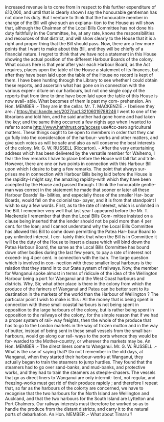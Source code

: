increased revenue is to come from in respect to this further expenditure of £10,000, and until that is clearly shown I say the honourable gentleman has not done his duty. But I venture to think that the honourable member in charge of the Bill will give such an explana- tion to the House as will show that, although the Chairman of the Local Bills Committee has not done his duty faithfully in the Committee, he, at any rate, knows the responsibilities and resources of that district, and will show clearly to the House that it is a right and proper thing that the Bill should pass. Now, there are a few more points that I want to make about this Bill, and they will be chiefly of a financial nature. I regret to think that we have not a statement in this House showing the actual position of the different Harbour Boards of the colony. What occurs here is that year after year each Harbour Board, as the Act requires, places upon the table of the House a statement of its finances, but after they have been laid upon the table of the House no record is kept of them. I have been hunting through the Library to see whether I could obtain these reports, and ascertain what has gone on in connection with the various expen- diture on our harbours, but not one single copy of the reports that from time to time have been laid upon the table of this House is now avail- able. What becomes of them is past my com- prehension. An Hon. MEMBER .- They are in the cellar. Mr. T. MACKENZIE .- I believe they are. / https://hdl.handle.net/2027/uc1.32106019788246 I went to one of the librarians and told him, and he said another had gone home and had taken the key; and the same thing occurred a few nights ago when I wanted to refer to some http://www.hathitrust.org/access use#cc-zero agricultural matters. These things ought to be open to members in order that they can go fully into the consideration of the harbour- works and other matters, and give such votes as will be safe and also as will conserve the best interests of the colony. Mr. G. W. RUSSELL (Riccarton). - After the very entertaining address which has been delivered by the versatile member for Waihemo, I fear the few remarks I have to place before the House will fall flat and trite. However, there are one or two points in connection with this Harbour Bill upon which I desire to bang a few remarks. The point that always sur- prises me in connection with Harbour Bills being laid before the House is the rapidity-I might say, the amazing rapidity-with which they have been accepted by the House and passed through. I think the honourable gentle- man was correct in the statement he made that sooner or later all these Harbour Boards' lia- bilities, and especially those of the smaller Har- bour Boards, would fall on the colonial tax- payer, and it is from that standpoint I wish to say a few words. First, as to the rate of interest, which is unlimited in the Bill. I remember very well that last year I appeared before the Mr. T. Mackenzie I remember that then the Local Bills Com- mittee insisted on a clause being inserted that the lender should not be paid more than 4 per cent. for the loan; and I cannot understand why the Local Bills Committee has allowed this Bill to come down permitting the Patea Har- bour Board to pay unlimited interest. I cer- tainly think that when the Bill is in Committee it will be the duty of the House to insert a clause which will bind down the Patea Harbour Board, the same as the Local Bills Committee has bound down other bodies during the last few years, to pay a rate of interest not exceed- ing 4 per cent. in connection with the loan. The large question which is involved in con- nection with these smaller local harbours is the relation that they stand in to our State system of railways. Now, the member for Wanganui spoke almost in terms of ridicule of the idea of the Wellington Harbour being a port for Wanganui and the West Coast harbours and districts. Why, Sir, what other place is there in the colony from which the produce of the fariners of Wanganui and Patea can be better sent to its destination in the markets of the world than the Harbour of Wellington ? The particular point I wish to make is this : All the money that is being spent in connection with these small coastal harbours is not being spent in opposition to the large harbours of the colony, but is rather being spent in opposition to the railways of the colony, for the simple reason that if we had a proper system of rail- way freights, then the whole of the produce that has to go to the London markets in the way of frozen mutton and in the way of butter, instead of being sent in these small vessels from the small bar-harbours, would go along our rail- ways to the ports whence they would be for- warded to the Mother-country, or wherever the markets may be. An Hon. MEMBER .- The direct liners come to Wanganui. Mr. G. W. RUSSELL .- What is the use of saying that? Do not I remember in the old days, at Wanganui, when they started their harbour-works at Wanganui, they actually began to train the steamers to jump hurdles. They found that the steamers had to go over sand-banks, and mud-banks, and protective works, and they had to train the steamers as steeple-chasers. The vessels that go as direct liners to Wanganui are only intermit- tent, not regular, and freezing-works must get rid of their produce rapidly ; and therefore I repeat that, so far as the harbours of the colorty are concerned, we have to recognise that the two harbours for the North Island are Wellington and Auckland, and that the two harbours for the South Island are Lyttelton and Port Chalmers. Our railway interests must therefore be worked so as to handle the produce from the distant districts, and carry it to the natural ports of debarkation. An Hon. MEMBER .- What about Timaru ? 